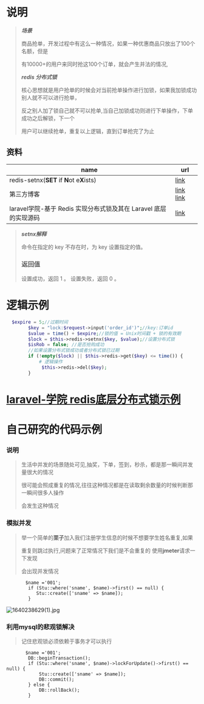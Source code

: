 # 说明

> ***场景***
>
> 商品抢单，开发过程中有这么一种情况，如果一种优惠商品只放出了100个名额，但是
>
> 有10000+的用户来同时抢这100个订单，就会产生并法的情况,
>
> ***redis 分布式锁***
>
> 核心思想就是用户抢单的时候会对当前抢单操作进行加锁，如果我加锁成功别人就不可以进行抢单，
>
> 反之别人加了锁自己就不可以抢单,当自己加锁成功则进行下单操作，下单成功之后解锁，下一个
>
> 用户可以继续抢单，重复以上逻辑，直到订单抢完了为止

## 资料

| name                                                         | url                                                          |
| ------------------------------------------------------------ | ------------------------------------------------------------ |
| redis-setnx(**SET** if **N**ot e**X**ists)                   | [link](https://www.runoob.com/redis/strings-setnx.html)      |
| 第三方博客                                                   | [link](https://www.cnblogs.com/jackzhuo/p/13678008.html)  [link](https://learnku.com/articles/57086) |
| laravel学院-基于 Redis 实现分布式锁及其在 Laravel 底层的实现源码 | [link](https://laravelacademy.org/post/22183)                |

>***setnx解释***
>
>命令在指定的 key 不存在时，为 key 设置指定的值。
>
>### 返回值
>
>设置成功，返回 1 。 设置失败，返回 0 。

# 逻辑示例

```php
  $expire = 5;//过期时间
        $key = "lock:$request->input('order_id')";//key:订单id
        $value = time() + $expire;//锁的值 = Unix时间戳 + 锁的有效期
        $lock = $this->redis->setnx($key, $value);//设置分布式锁
        $isRob = false; //是否抢购成功
        //如果设置分布式锁成功或者分布式锁已过期
        if (!empty($lock) || $this->redis->get($key) <= time()) {
            # 逻辑操作
             $this->redis->del($key);
        }
```

# [laravel-学院 redis底层分布式锁示例](https://laravelacademy.org/post/22183)

# 自己研究的代码示例

### 说明

> 生活中并发的场景随处可见,抽奖，下单，签到，秒杀，都是那一瞬间并发量很大的情况
>
> 很可能会照成重复的情况,往往这种情况都是在读取剩余数量的时候判断那一瞬间很多人操作
>
> 会发生这种情况

### 模拟并发

> 举一个简单的**栗子**加入我们注册学生信息的时候不想要学生姓名重复,如果
>
> 重复则跳过执行,问题来了正常情况下我们是不会重复的 使用**jmeter**请求一下发现
>
> 会出现并发情况

```shell
       $name ='001';
        if (Stu::where('sname', $name)->first() == null) {
           Stu::create(['sname' => $name]);
        } 
```

![1640238629(1).jpg](https://s2.loli.net/2021/12/23/Pj7sGnJSYDO53IX.png)

### 利用mysql的悲观锁解决

> 记住悲观锁必须依赖于事务才可以执行

```shell
       $name ='001';
        DB::beginTransaction();
        if (Stu::where('sname', $name)->lockForUpdate()->first() == null) {
            Stu::create(['sname' => $name]);
            DB::commit();
        } else {
            DB::rollBack();
        }
```

